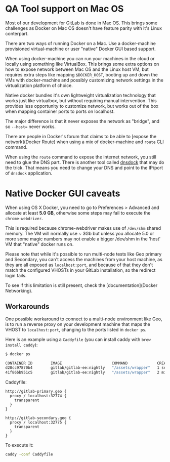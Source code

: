 # QA Tool support on Mac OS

Most of our development for GitLab is done in Mac OS. This brings some challenges as Docker on
Mac OS doesn't have feature parity with it's Linux conterpart.

There are two ways of running Docker on a Mac. Use a docker-machine provisioned virtual-machine
or user "native" Docker GUI based support.

When using docker-machine you can run your machines in the cloud or locally using something like
VirtualBox. This brings some extra options on how to expose network between Mac OS and the Linux
host VM, but requires extra steps like mapping `$DOCKER_HOST`, booting up and down the VMs with
docker-machine and possibly customizing network settings in the virtualization platform of choice.

Native docker bundles it's own lightweight virtualization technology that works just like virtualbox,
but without requiring manual intervention. This provides less opportunity to customize network,
but works out of the box when mapping container ports to ports on localhost.

The major difference is that it never exposes the network as "bridge", and so `--host=` never works.

There are people in Docker's forum that claims to be able to [expose the network](Docker Route)
when using a mix of docker-machine and `route` CLI command.

When using the `route` command to expose the internet network, you still need to glue the DNS part.
There is another tool called [dnsdock](dnsdock) that may do the trick. That means you need to change
your DNS and point to the IP/port of `dnsdock` application.

# Native Docker GUI caveats

When using OS X Docker, you need to go to Preferences > Advanced and allocate at least **5.0 GB**,
otherwise some steps may fail to execute the `chrome-webdriver`.

This is required because chrome-webdriver makes use of `/dev/shm` shared memory. The VM will normally use
~ 3Gb but unless you allocate 5.0 or more some magic numbers may not enable a bigger /dev/shm in the
'host' VM that "native" docker runs on.

Please note that while it's possible to run multi-node tests like Geo primary and Secondary, you can't
access the machines from your host machine, as they are all exposed as `localhost:port`, and because
of that they don't match the configured VHOSTs in your GitLab installation, so the redirect login
fails.

To see if this limitation is still present, check the [documentation](Docker Networking).

## Workarounds

One possible workaround to connect to a multi-node environment like Geo, is to run a reverse proxy on your
development machine that maps the VHOST to `localhost:port`, changing to the ports listed in `docker ps`.

Here is an example using a `Caddyfile` (you can install caddy with `brew install caddy`):

```bash
$ docker ps

CONTAINER ID        IMAGE                      COMMAND             CREATED             STATUS                                     PORTS                                    NAMES
d28cc97870b4        gitlab/gitlab-ee:nightly   "/assets/wrapper"   1 second ago        Up Less than a second (health: starting)   22/tcp, 443/tcp, 0.0.0.0:32775->80/tcp   gitlab-secondary
41f86bb951c5        gitlab/gitlab-ee:nightly   "/assets/wrapper"   2 minutes ago       Up 2 minutes (healthy)                     22/tcp, 443/tcp, 0.0.0.0:32774->80/tcp   gitlab-primary
```

Caddyfile:

```
http://gitlab-primary.geo {
  proxy / localhost:32774 {
    transparent
  }
}

http://gitlab-secondary.geo {
  proxy / localhost:32775 {
    transparent
  }
}
```

To execute it:

```bash
caddy -conf Caddyfile
```

[Docker Route]: https://forums.docker.com/t/access-container-from-dev-machine-by-ip-dns-name/24631/5
[Docker Networking]: https://docs.docker.com/docker-for-mac/networking/#known-limitations-use-cases-and-workarounds
[dnsdock]: https://github.com/aacebedo/dnsdock

